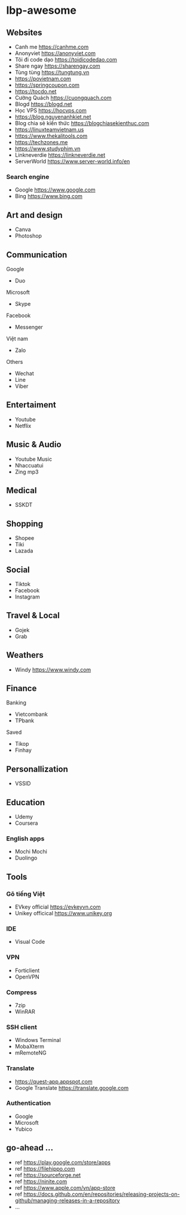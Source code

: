 # lbp-awesome

## Websites

- Canh me https://canhme.com
- Anonyviet https://anonyviet.com
- Tôi đi code dạo https://toidicodedao.com
- Share ngay https://sharengay.com
- Tùng tùng https://tungtung.vn
- https://povietnam.com
- https://springcoupon.com
- https://tocdo.net
- Cường Quách https://cuongquach.com
- Blogd https://blogd.net
- Học VPS https://hocvps.com
- https://blog.nguyenanhkiet.net
- Blog chia sẻ kiến thức https://blogchiasekienthuc.com
- https://linuxteamvietnam.us
- https://www.thekalitools.com
- https://techzones.me
- https://www.studyphim.vn
- Linkneverdie https://linkneverdie.net
- ServerWorld https://www.server-world.info/en

### Search engine

- Google https://www.google.com
- Bing https://www.bing.com


## Art and design

- Canva
- Photoshop

## Communication

Google
- Duo

Microsoft
- Skype

Facebook
- Messenger

Việt nam
- Zalo

Others
- Wechat
- Line
- Viber

## Entertaiment

- Youtube
- Netflix

## Music & Audio

- Youtube Music
- Nhaccuatui
- Zing mp3

## Medical

- SSKDT

## Shopping

- Shopee
- Tiki
- Lazada

## Social

- Tiktok
- Facebook
- Instagram

## Travel & Local

- Gojek
- Grab

## Weathers

- Windy https://www.windy.com

## Finance

Banking
- Vietcombank
- TPbank

Saved
- Tikop
- Finhay

## Personallization

- VSSID

## Education

- Udemy
- Coursera

### English apps

- Mochi Mochi
- Duolingo

## Tools

### Gõ tiếng Việt

- EVkey official https://evkeyvn.com
- Unikey officical https://www.unikey.org

### IDE

- Visual Code

### VPN

- Forticlient
- OpenVPN

### Compress

- 7zip
- WinRAR

### SSH client 

- Windows Terminal
- MobaXterm
- mRemoteNG

### Translate

- https://quest-app.appspot.com
- Google Translate https://translate.google.com

### Authentication

- Google
- Microsoft
- Yubico

## go-ahead ...

- ref https://play.google.com/store/apps
- ref https://filehippo.com
- ref https://sourceforge.net
- ref https://ninite.com
- ref https://www.apple.com/vn/app-store
- ref https://docs.github.com/en/repositories/releasing-projects-on-github/managing-releases-in-a-repository
- ...